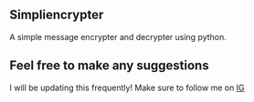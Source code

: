 ## Simpliencrypter
A simple message encrypter and decrypter using python.
## Feel free to make any suggestions 
I will be updating this frequently!
Make sure to follow me on 
    <a href="https://www.instagram.com/jamjam_officiale">IG</a>
